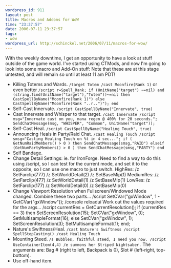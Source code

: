 ```yaml
--- 
wordpress_id: 911
layout: post
title: Macros and Addons for WoW
time: "23:37:57"
date: 2006-07-11 23:37:57
tags: 
- wow
wordpress_url: http://schinckel.net/2006/07/11/macros-for-wow/
---
```

With the weekly downtime, I get an opportunity to have a look at stuff outside of the game world. I've started using CTMods, and now I'm going to look into some macro and Add-On stuff: Note that these are at this stage untested, and will remain so until at least 11 am PDT! 

  * Killing Totems and Wards. `/target Totem /cast Moonfire(Rank 1)` or even better `/script r=Spell_Rank; if (UnitName("target") ~=nil) and (string.find(UnitName("target"),"Totem"))~=nil then CastSpellByName("Moonfire(Rank 1)") else CastSpellByName("Moonfire(Rank "..r..")"); end`
  * Self-Cast Innervate. `/script CastSpellByName("Innervate", true)`
  * Cast Innervate and Whisper to that target. `/cast Innervate /script msg="Innervate cast on you, mana regen @ 400% for 20 seconds."; SendChatMessage(msg, "WHISPER", "Common", UnitName("target"));`
  * Self-Cast Heal. `/script CastSpellByName("Healing Touch", true)`
  * Announcing Heals in Party/Raid Chat. `/cast Healing Touch /script smsg="Casting Healing Touch on %t in 4 sec..."; if ( GetNumRaidMembers() > 0 ) then SendChatMessage(smsg,"RAID") elseif (GetNumPartyMembers() > 0 ) then SendChatMessage(smsg,"PARTY") end`
  * Self Bandage. 
  * Change Detail Settings: ie. for IronForge. Need to find a way to do this using /script, so I can test for the current mode, and set it to the opposite, so I can use one macro to just switch. HighRes: /z SetFarclip(777) /z SetWorldDetail(2) /z SetBaseMip(1) MediumRes: /z SetFarclip(477) /z SetWorldDetail(1) /z SetBaseMip(1) LowRes: /z SetFarclip(177) /z SetWorldDetail(0) /z SetBaseMip(0) 
  * Change Viewport Resolution when Fullscreen/Windowed Mode changed. Combine these two parts... /script SetCVar("gxWindow", 1 - GetCVar("gxWindow")); /console reloadui Work out the values required for the args... /script currentRes = GetCurrentResolution(); if (currentRes == 3) then SetScreenResolution(15); SetCVar("gxWindow", 0); SetMultisampleFormat(16); else SetCVar("gxWindow", 1); SetScreenResolution(3); SetMultisampleFormat(1); end; 
  * Nature's Swiftness/Heal. `/cast Nature's Swiftness /script SpellStopCasting() /cast Healing Touch`
  * Mounting Steed. `/s Bubbles, faithful steed, I need you now. /script UseContainerItem(4,4) /e summons her Striped Nightsaber.` The arguments are: Bag # (right to left, Backpack is 0), Slot # (left-right, top-bottom). 
  * Use off-hand item. 
